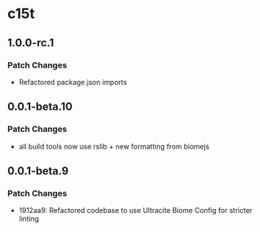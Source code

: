 # c15t


## 1.0.0-rc.1

### Patch Changes

- Refactored package.json imports
  
## 0.0.1-beta.10

### Patch Changes

- all build tools now use rslib + new formatting from biomejs

## 0.0.1-beta.9

### Patch Changes

- 1912aa9: Refactored codebase to use Ultracite Biome Config for stricter linting
